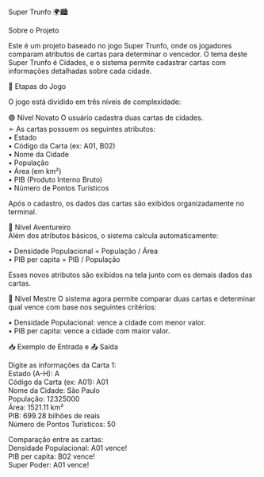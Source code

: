 Super Trunfo 🌍🏙️

Sobre o Projeto

Este é um projeto baseado no jogo Super Trunfo, onde os jogadores comparam atributos de cartas para determinar o vencedor. O tema deste Super Trunfo é Cidades, e o sistema permite cadastrar cartas com informações detalhadas sobre cada cidade.

📌 Etapas do Jogo

O jogo está dividido em três níveis de complexidade:

🟢 Nível Novato
O usuário cadastra duas cartas de cidades.  
➣ As cartas possuem os seguintes atributos:  
• Estado  
• Código da Carta (ex: A01, B02)  
• Nome da Cidade  
• População  
• Área (em km²)  
• PIB (Produto Interno Bruto)  
• Número de Pontos Turísticos  

Após o cadastro, os dados das cartas são exibidos organizadamente no terminal.  

🔵 Nível Aventureiro  
Além dos atributos básicos, o sistema calcula automaticamente:

• Densidade Populacional = População / Área  
• PIB per capita = PIB / População  

Esses novos atributos são exibidos na tela junto com os demais dados das cartas.

🔴 Nível Mestre
O sistema agora permite comparar duas cartas e determinar qual vence com base nos seguintes critérios:

• Densidade Populacional: vence a cidade com menor valor.  
• PIB per capita: vence a cidade com maior valor.  

📥 Exemplo de Entrada e 📤 Saída

Digite as informações da Carta 1:  
Estado (A-H): A  
Código da Carta (ex: A01): A01  
Nome da Cidade: São Paulo  
População: 12325000  
Área: 1521.11 km²  
PIB: 699.28 bilhões de reais  
Número de Pontos Turísticos: 50  

Comparação entre as cartas:  
Densidade Populacional: A01 vence!  
PIB per capita: B02 vence!  
Super Poder: A01 vence!  
